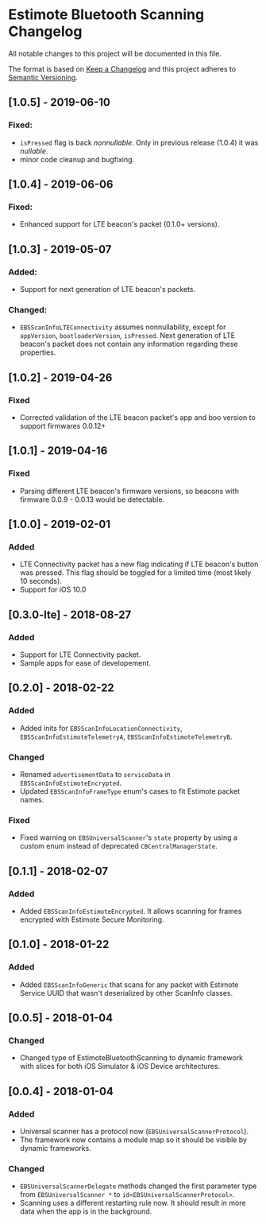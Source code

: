 # Estimote Bluetooth Scanning Changelog

All notable changes to this project will be documented in this file.

The format is based on [Keep a Changelog](http://keepachangelog.com/en/1.0.0/)
and this project adheres to [Semantic Versioning](http://semver.org/spec/v2.0.0.html).

## [1.0.5] - 2019-06-10
### Fixed:
- `isPressed` flag is back _nonnullable_. Only in previous release (1.0.4) it was _nullable_.
- minor code cleanup and bugfixing.

## [1.0.4] - 2019-06-06

### Fixed:
- Enhanced support for LTE beacon's packet (0.1.0+ versions).

## [1.0.3] - 2019-05-07

### Added:
- Support for next generation of LTE beacon's packets.

### Changed:
- `EBSScanInfoLTEConnectivity` assumes nonnullability, except for  `appVersion`, `bootloaderVersion`, `isPressed`. Next generation of LTE beacon's packet does not contain any information regarding these properties.

## [1.0.2] - 2019-04-26

### Fixed

- Corrected validation of the LTE beacon packet's app and boo version to support firmwares 0.0.12+

## [1.0.1] - 2019-04-16

### Fixed

- Parsing different LTE beacon's firmware versions, so beacons with firmware 0.0.9 - 0.0.13 would be detectable.

## [1.0.0] - 2019-02-01

### Added

- LTE Connectivity packet has a new flag indicating if LTE beacon's button was pressed. This flag should be toggled for a limited time (most likely 10 seconds).
- Support for iOS 10.0

## [0.3.0-lte] - 2018-08-27

### Added

- Support for LTE Connectivity packet.
- Sample apps for ease of developement.

## [0.2.0] - 2018-02-22

### Added

- Added inits for `EBSScanInfoLocationConnectivity`, `EBSScanInfoEstimoteTelemetryA`, `EBSScanInfoEstimoteTelemetryB`.

### Changed

- Renamed `advertisementData` to `serviceData` in `EBSScanInfoEstimoteEncrypted`.
- Updated `EBSScanInfoFrameType` enum's cases to fit Estimote packet names.

### Fixed

- Fixed warning on `EBSUniversalScanner`'s `state` property by using a custom enum instead of deprecated `CBCentralManagerState`.


## [0.1.1] - 2018-02-07

### Added

- Added `EBSScanInfoEstimoteEncrypted`. It allows scanning for frames encrypted with Estimote Secure Monitoring.


## [0.1.0] - 2018-01-22

### Added

- Added `EBSScanInfoGeneric` that scans for any packet with Estimote Service UUID that wasn't deserialized by other ScanInfo classes.


## [0.0.5] - 2018-01-04

### Changed

- Changed type of EstimoteBluetoothScanning to dynamic framework with slices for both iOS Simulator & iOS Device architectures.


## [0.0.4] - 2018-01-04

### Added

- Universal scanner has a protocol now (`EBSUniversalScannerProtocol`).
- The framework now contains a module map so it should be visible by dynamic frameworks.

### Changed

- `EBSUniversalScannerDelegate` methods changed the first parameter type from `EBSUniversalScanner *` to `id<EBSUniversalScannerProtocol>`.
- Scanning uses a different restarting rule now. It should result in more data when the app is in the background.
